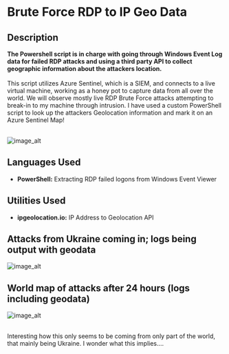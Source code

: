 <h1>Brute Force RDP to IP Geo Data</h1>


 


<h2>Description</h2>
<b>The Powershell script is in charge with going through Windows Event Log data for failed RDP attacks and using a third party API to collect geographic information about the attackers location.
</b>
<br />
<br />
This script utilizes Azure Sentinel, which is a SIEM, and connects to a live virtual machine, working as a honey pot to capture data from all over the world.
We will observe mostly live RDP Brute Force attacks attempting to break-in to my machine through intrusion. I have used a custom PowerShell script to
look up the attackers Geolocation information and mark it on an Azure Sentinel Map!
<br />
<br />

<p align="center">
  
![image_alt](https://i.imgur.com/s3yUNo7.png)
</p>
<h2>Languages Used</h2>

- <b>PowerShell:</b> Extracting RDP failed logons from Windows Event Viewer 

<h2>Utilities Used</h2>

- <b>ipgeolocation.io:</b> IP Address to Geolocation API

<h2>Attacks from Ukraine coming in; logs being output with geodata</h2>

<p align="center">
 
![image_alt](https://i.imgur.com/z4PXrqQ.png)
</p>

<h2>World map of attacks after 24 hours (logs including geodata)</h2>

<p align="center">
 
![image_alt](https://i.imgur.com/PAouWLp.png)
</p>

<br />
Interesting how this only seems to be coming from only part of the world, that mainly being Ukraine. 
I wonder what this implies....
<br />
<br />
<!--
 ```diff
- text in red
+ text in green
! text in orange
# text in gray
@@ text in purple (and bold)@@
```
--!>

